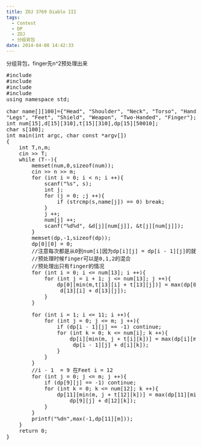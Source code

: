 ```yaml
---
title: ZOJ 3769 Diablo III
tags:
  - Contest
  - DP
  - ZOJ
  - 分组背包
date: 2014-04-08 14:42:33
---
```


 分组背包，finger先n^2预处理出来

<pre class="brush:cpp">
#include <iostream>
#include <algorithm>
#include <cstdio>
#include <cstring>
using namespace std;

char name[][100]={"Head", "Shoulder", "Neck", "Torso", "Hand", "Wrist", "Waist", 
"Legs", "Feet", "Shield", "Weapon", "Two-Handed", "Finger"};
int num[15],d[15][310],t[15][310],dp[15][50010];
char s[100];
int main(int argc, char const *argv[])
{
    int T,n,m;
    cin >> T;
    while (T--){
        memset(num,0,sizeof(num));
        cin >> n >> m;
        for (int i = 0; i < n; i ++){
            scanf("%s", s);
            int j;
            for (j = 0; ;j ++){
                if (strcmp(s,name[j]) == 0) break;
            }
            j ++;
            num[j] ++;
            scanf("%d%d", &d[j][num[j]], &t[j][num[j]]);
        }
        memset(dp,-1,sizeof(dp));
        dp[0][0] = 0;
        //注意每次都是从0到num[i]因为dp[i][j] = dp[i - 1][j]的就是说可能某个位置没有
        //预处理时候finger可以是0,1,2的混合
        //预处理出只有finger的情况
        for (int i = 0; i <= num[13]; i ++){
            for (int j = i + 1; j <= num[13]; j ++){
                dp[0][min(m,t[13][i] + t[13][j])] = max(dp[0][min(m,t[13][i] + t[13][j])],
                 d[13][i] + d[13][j]);
            }
        }

        for (int i = 1; i <= 11; i ++){
            for (int j = 0; j <= m; j ++){
                if (dp[i - 1][j] == -1) continue;
                for (int k = 0; k <= num[i]; k ++){
                    dp[i][min(m, j + t[i][k])] = max(dp[i][min(m, j + t[i][k])],
                     dp[i - 1][j] + d[i][k]);
                }
            }
        }
        //i - 1  = 9 在Feet i = 12
        for (int j = 0; j <= m; j ++){
            if (dp[9][j] == -1) continue;
            for (int k = 0; k <= num[12]; k ++){
                dp[11][min(m, j + t[12][k])] = max(dp[11][min(m, j + t[12][k])], 
                    dp[9][j] + d[12][k]);
            }
        }
        printf("%dn",max(-1,dp[11][m]));
    }
    return 0;
}</pre>

	 